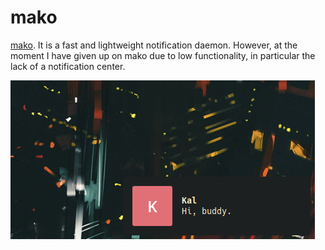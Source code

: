 # mako

[mako](https://github.com/emersion/mako/). It is a fast and lightweight notification
daemon. However, at the moment I have given up on mako due to low functionality,
in particular the lack of a notification center.

![mako](mako.png "mako")
